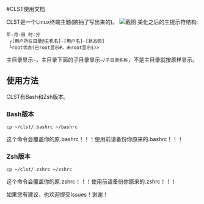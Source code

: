 #CLST使用文档

CLST是一个Linux终端主题(脑抽了写出来的)。
![截图](/images/1.png)
美化之后的主提示符结构:
```
年-月-日 时:分
 ┌[用户所在目录@主机名]-[用户名]-[状态码]
 └root状态(已root显示#，未root显示$)>
```
主目录显示`~`，主目录下面的子目录显示`~/子目录名称`，不是主目录就按原样显示。
## 使用方法
CLST有Bash和Zsh版本。
### Bash版本
```
cp ~/clst/.bashrc ~/bashrc
```
这个命令会覆盖你的原.bashrc！！！使用前请备份你原来的.bashrc！！！
### Zsh版本
```
cp ~/clst/.zshrc ~/zshrc
```
这个命令会覆盖你的原.zshrc！！！使用前请备份你原来的.zshrc！！！

如果您有建议，也欢迎提交Issues！谢谢！
